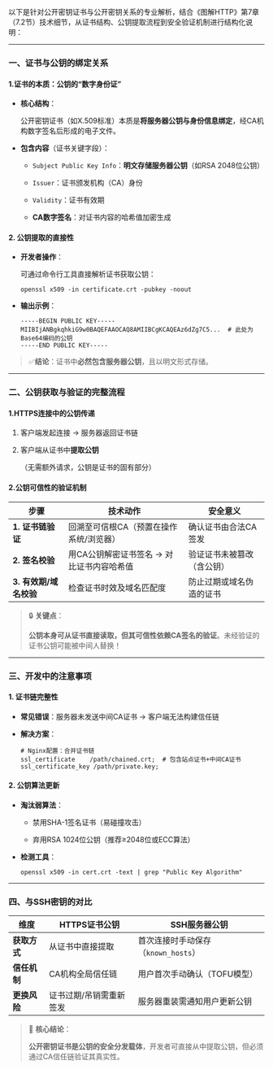 以下是针对公开密钥证书与公开密钥关系的专业解析，结合《图解HTTP》第7章（7.2节）技术细节，从证书结构、公钥提取流程到安全验证机制进行结构化说明：

---

### 一、**证书与公钥的绑定关系**​

#### 1. ​**证书的本质：公钥的“数字身份证”​**​

- ​**核心结构**​：
    
    公开密钥证书（如X.509标准）本质是**将服务器公钥与身份信息绑定**，经CA机构数字签名后形成的电子文件。
    
- ​**包含内容**​（证书关键字段）：
    
    - `Subject Public Key Info`：​**明文存储服务器公钥**​（如RSA 2048位公钥）
        
    - `Issuer`：证书颁发机构（CA）身份
        
    - `Validity`：证书有效期
        
    - ​**CA数字签名**​：对证书内容的哈希值加密生成
        
    

#### 2. ​**公钥提取的直接性**​

- ​**开发者操作**​：
    
    可通过命令行工具直接解析证书获取公钥：
    
    ```
    openssl x509 -in certificate.crt -pubkey -noout
    ```
    
- ​**输出示例**​：
    
    ```
    -----BEGIN PUBLIC KEY-----
    MIIBIjANBgkqhkiG9w0BAQEFAAOCAQ8AMIIBCgKCAQEAz6dZg7C5...  # 此处为Base64编码的公钥
    -----END PUBLIC KEY-----
    ```
    

> ✅ ​**结论**​：证书中**必然包含服务器公钥**，且以明文形式存储。

---

### 二、**公钥获取与验证的完整流程**​

#### 1. ​**HTTPS连接中的公钥传递**​

1. 客户端发起连接 → 服务器返回证书链
    
2. 客户端从证书中**提取公钥**​
    
    （无需额外请求，公钥是证书的固有部分）
    

#### 2. ​**公钥可信性的验证机制**​

|​**步骤**​|技术动作|安全意义|
|---|---|---|
|​**1. 证书链验证**​|回溯至可信根CA（预置在操作系统/浏览器）|确认证书由合法CA签发|
|​**2. 签名校验**​|用CA公钥解密证书签名 → 对比证书内容哈希值|验证证书未被篡改（含公钥）|
|​**3. 有效期/域名校验**​|检查证书时效及域名匹配度|防止过期或域名伪造的证书|

> 🔒 ​**关键点**​：
> 
> ​**公钥本身可从证书直接读取，但其可信性依赖CA签名的验证**。未经验证的证书公钥可能被中间人替换！

---

### 三、**开发中的注意事项**​

#### 1. ​**证书链完整性**​

- ​**常见错误**​：服务器未发送中间CA证书 → 客户端无法构建信任链
    
- ​**解决方案**​：
    
    ```
    # Nginx配置：合并证书链
    ssl_certificate    /path/chained.crt;  # 包含站点证书+中间CA证书
    ssl_certificate_key /path/private.key;
    ```
    

#### 2. ​**公钥算法更新**​

- ​**淘汰弱算法**​：
    
    - 禁用SHA-1签名证书（易碰撞攻击）
        
    - 弃用RSA 1024位公钥（推荐≥2048位或ECC算法）
        
    
- ​**检测工具**​：
    
    ```
    openssl x509 -in cert.crt -text | grep "Public Key Algorithm"
    ```
    

---

### 四、**与SSH密钥的对比**​

|​**维度**​|HTTPS证书公钥|SSH服务器公钥|
|---|---|---|
|​**获取方式**​|从证书中直接提取|首次连接时手动保存（`known_hosts`）|
|​**信任机制**​|CA机构全局信任链|用户首次手动确认（TOFU模型）|
|​**更换风险**​|证书过期/吊销需重新签发|服务器重装需通知用户更新公钥|

> 💎 ​**核心结论**​：
> 
> ​**公开密钥证书是公钥的安全分发载体**，开发者可直接从中提取公钥，但必须通过CA信任链验证其真实性。